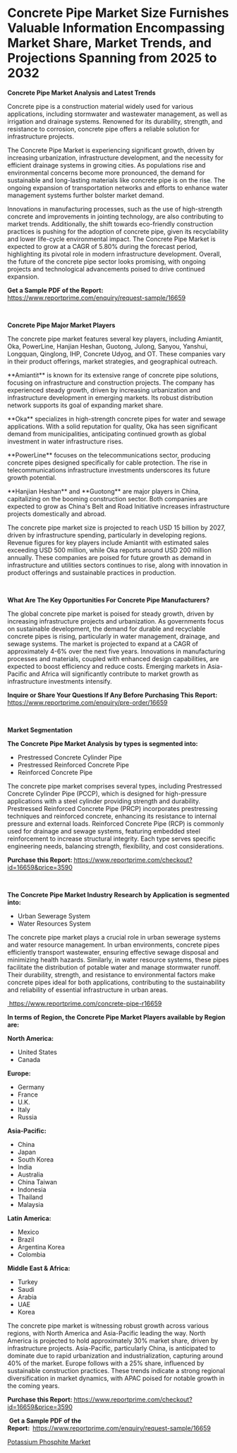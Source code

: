 <p><h1>Concrete Pipe Market Size Furnishes Valuable Information Encompassing Market Share, Market Trends, and Projections Spanning from 2025 to 2032</h1></p><p><strong>Concrete Pipe Market Analysis and Latest Trends</strong></p>
<p><p>Concrete pipe is a construction material widely used for various applications, including stormwater and wastewater management, as well as irrigation and drainage systems. Renowned for its durability, strength, and resistance to corrosion, concrete pipe offers a reliable solution for infrastructure projects.</p><p>The Concrete Pipe Market is experiencing significant growth, driven by increasing urbanization, infrastructure development, and the necessity for efficient drainage systems in growing cities. As populations rise and environmental concerns become more pronounced, the demand for sustainable and long-lasting materials like concrete pipe is on the rise. The ongoing expansion of transportation networks and efforts to enhance water management systems further bolster market demand.</p><p>Innovations in manufacturing processes, such as the use of high-strength concrete and improvements in jointing technology, are also contributing to market trends. Additionally, the shift towards eco-friendly construction practices is pushing for the adoption of concrete pipe, given its recyclability and lower life-cycle environmental impact. The Concrete Pipe Market is expected to grow at a CAGR of 5.80% during the forecast period, highlighting its pivotal role in modern infrastructure development. Overall, the future of the concrete pipe sector looks promising, with ongoing projects and technological advancements poised to drive continued expansion.</p></p>
<p><strong>Get a Sample PDF of the Report:&nbsp;</strong> <a href="https://www.reportprime.com/enquiry/request-sample/16659?utm_campaign=3221&utm_medium=2&utm_source=Github&utm_content=ia&utm_term=18032025&utm_id=concrete-pipe">https://www.reportprime.com/enquiry/request-sample/16659</a></p>
<p>&nbsp;</p>
<p><strong>Concrete Pipe Major Market Players</strong></p>
<p><p>The concrete pipe market features several key players, including Amiantit, Oka, PowerLine, Hanjian Heshan, Guotong, Julong, Sanyou, Yanshui, Longquan, Qinglong, IHP, Concrete Udyog, and OT. These companies vary in their product offerings, market strategies, and geographical outreach.</p><p>**Amiantit** is known for its extensive range of concrete pipe solutions, focusing on infrastructure and construction projects. The company has experienced steady growth, driven by increasing urbanization and infrastructure development in emerging markets. Its robust distribution network supports its goal of expanding market share.</p><p>**Oka** specializes in high-strength concrete pipes for water and sewage applications. With a solid reputation for quality, Oka has seen significant demand from municipalities, anticipating continued growth as global investment in water infrastructure rises. </p><p>**PowerLine** focuses on the telecommunications sector, producing concrete pipes designed specifically for cable protection. The rise in telecommunications infrastructure investments underscores its future growth potential.</p><p>**Hanjian Heshan** and **Guotong** are major players in China, capitalizing on the booming construction sector. Both companies are expected to grow as China's Belt and Road Initiative increases infrastructure projects domestically and abroad.</p><p>The concrete pipe market size is projected to reach USD 15 billion by 2027, driven by infrastructure spending, particularly in developing regions. Revenue figures for key players include Amiantit with estimated sales exceeding USD 500 million, while Oka reports around USD 200 million annually. These companies are poised for future growth as demand in infrastructure and utilities sectors continues to rise, along with innovation in product offerings and sustainable practices in production.</p></p>
<p>&nbsp;</p>
<p><strong>What Are The Key Opportunities For Concrete Pipe Manufacturers?</strong></p>
<p><p>The global concrete pipe market is poised for steady growth, driven by increasing infrastructure projects and urbanization. As governments focus on sustainable development, the demand for durable and recyclable concrete pipes is rising, particularly in water management, drainage, and sewage systems. The market is projected to expand at a CAGR of approximately 4-6% over the next five years. Innovations in manufacturing processes and materials, coupled with enhanced design capabilities, are expected to boost efficiency and reduce costs. Emerging markets in Asia-Pacific and Africa will significantly contribute to market growth as infrastructure investments intensify.</p></p>
<p><strong>Inquire or Share Your Questions If Any Before Purchasing This Report:</strong> <a href="https://www.reportprime.com/enquiry/pre-order/16659?utm_campaign=3221&utm_medium=2&utm_source=Github&utm_content=ia&utm_term=18032025&utm_id=concrete-pipe">https://www.reportprime.com/enquiry/pre-order/16659</a></p>
<p>&nbsp;</p>
<p><strong>Market Segmentation</strong></p>
<p><strong>The Concrete Pipe Market Analysis by types is segmented into:</strong></p>
<p><ul><li>Prestressed Concrete Cylinder Pipe</li><li>Prestressed Reinforced Concrete Pipe</li><li>Reinforced Concrete Pipe</li></ul></p>
<p><p>The concrete pipe market comprises several types, including Prestressed Concrete Cylinder Pipe (PCCP), which is designed for high-pressure applications with a steel cylinder providing strength and durability. Prestressed Reinforced Concrete Pipe (PRCP) incorporates prestressing techniques and reinforced concrete, enhancing its resistance to internal pressure and external loads. Reinforced Concrete Pipe (RCP) is commonly used for drainage and sewage systems, featuring embedded steel reinforcement to increase structural integrity. Each type serves specific engineering needs, balancing strength, flexibility, and cost considerations.</p></p>
<p><strong>Purchase this Report:&nbsp;</strong><a href="https://www.reportprime.com/checkout?id=16659&price=3590&utm_campaign=3221&utm_medium=2&utm_source=Github&utm_content=ia&utm_term=18032025&utm_id=concrete-pipe">https://www.reportprime.com/checkout?id=16659&price=3590</a></p>
<p>&nbsp;</p>
<p><strong>The Concrete Pipe Market Industry Research by Application is segmented into:</strong></p>
<p><ul><li>Urban Sewerage System</li><li>Water Resources System</li></ul></p>
<p><p>The concrete pipe market plays a crucial role in urban sewerage systems and water resource management. In urban environments, concrete pipes efficiently transport wastewater, ensuring effective sewage disposal and minimizing health hazards. Similarly, in water resource systems, these pipes facilitate the distribution of potable water and manage stormwater runoff. Their durability, strength, and resistance to environmental factors make concrete pipes ideal for both applications, contributing to the sustainability and reliability of essential infrastructure in urban areas.</p></p>
<p><a href="https://www.reportprime.com/concrete-pipe-r16659?utm_campaign=3221&utm_medium=2&utm_source=Github&utm_content=ia&utm_term=18032025&utm_id=concrete-pipe">&nbsp;https://www.reportprime.com/concrete-pipe-r16659</a></p>
<p><strong>In terms of Region, the Concrete Pipe Market Players available by Region are:</strong></p>
<p>
    <p> <strong> North America: </strong>
        <ul>
            <li>United States</li>
            <li>Canada</li>
        </ul>
        </p> 
    <p> <strong> Europe: </strong>
        <ul>
            <li>Germany</li>
            <li>France</li>
            <li>U.K.</li>
            <li>Italy</li>
            <li>Russia</li>
        </ul>
        </p> 
    <p> <strong> Asia-Pacific: </strong>
        <ul>
            <li>China</li>
            <li>Japan</li>
            <li>South Korea</li>
            <li>India</li>
            <li>Australia</li>
            <li>China Taiwan</li>
            <li>Indonesia</li>
            <li>Thailand</li>
            <li>Malaysia</li>
        </ul>
        </p> 
    <p> <strong> Latin America: </strong>
        <ul>
            <li>Mexico</li>
            <li>Brazil</li>
            <li>Argentina Korea</li>
            <li>Colombia</li>
        </ul>
        </p> 
    <p> <strong> Middle East & Africa: </strong>
        <ul>
            <li>Turkey</li>
            <li>Saudi</li>
            <li>Arabia</li>
            <li>UAE</li>
            <li>Korea</li>
        </ul>
    </p>
    </p>
<p><p>The concrete pipe market is witnessing robust growth across various regions, with North America and Asia-Pacific leading the way. North America is projected to hold approximately 30% market share, driven by infrastructure projects. Asia-Pacific, particularly China, is anticipated to dominate due to rapid urbanization and industrialization, capturing around 40% of the market. Europe follows with a 25% share, influenced by sustainable construction practices. These trends indicate a strong regional diversification in market dynamics, with APAC poised for notable growth in the coming years.</p></p>
<p><strong>Purchase this Report: </strong><a href="https://www.reportprime.com/checkout?id=16659&price=3590&utm_campaign=3221&utm_medium=2&utm_source=Github&utm_content=ia&utm_term=18032025&utm_id=concrete-pipe">https://www.reportprime.com/checkout?id=16659&price=3590</a></p>
<p>&nbsp;<strong>Get a Sample PDF of the Report:&nbsp;&nbsp;</strong><a href="https://www.reportprime.com/enquiry/request-sample/16659?utm_campaign=3221&utm_medium=2&utm_source=Github&utm_content=ia&utm_term=18032025&utm_id=concrete-pipe">https://www.reportprime.com/enquiry/request-sample/16659</a></p>
<p><strong></strong></p>
<p><p><a href="https://github.com/duscarajlha/Market-Research-Report-List-1/blob/main/potassium-phosphite-market.md?utm_campaign=3221&utm_medium=2&utm_source=Github&utm_content=ia&utm_term=18032025&utm_id=concrete-pipe">Potassium Phosphite Market</a></p></p>